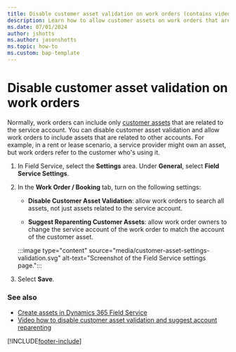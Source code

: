 ```yaml
---
title: Disable customer asset validation on work orders (contains video)
description: Learn how to allow customer assets on work orders that aren't related to the service account in Dynamics 365 Field Service.
ms.date: 07/01/2024
author: jshotts
ms.author: jasonshotts
ms.topic: how-to
ms.custom: bap-template
---
```


# Disable customer asset validation on work orders

Normally, work orders can include only [customer assets](assets.md) that are related to the service account. You can disable customer asset validation and allow work orders to include assets that are related to other accounts. For example, in a rent or lease scenario, a service provider might own an asset, but work orders refer to the customer who's using it.

1. In Field Service, select the **Settings** area. Under **General**, select **Field Service Settings**.

1. In the **Work Order / Booking** tab, turn on the following settings:

   - **Disable Customer Asset Validation**: allow work orders to search all assets, not just assets related to the service account.

   - **Suggest Reparenting Customer Assets**: allow work order owners to change the service account of the work order to match the account of the customer asset.

    :::image type="content" source="media/customer-asset-settings-validation.svg" alt-text="Screenshot of the Field Service settings page.":::

1. Select **Save**.

### See also

- [Create assets in Dynamics 365 Field Service](assets.md)
- [Video how to disable customer asset validation and suggest account reparenting](https://youtu.be/kFgGuO_36oI)

[!INCLUDE[footer-include](../includes/footer-banner.md)]
